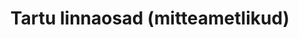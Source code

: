 ---
schema: default
title: Tartu linnaosad (mitteametlikud)
notes: Tartu linnaosad (mitteametlikud)
department: 'Maad, ehitus ja planeerimine'
category:
  - Goverment services
resources:
  - url: 'https://www.tartu.ee/sites/default/files/uploads/Avaandmed/Tartu_LO.7z'
    format: SHP
    name: Tartu linnaosad (mitteametlikud)
licence: 'https://creativecommons.org/licenses/by-sa/3.0/ee/legalcode'
date_issued: ''
date_modified: ''
organization: Tartu Linnavalitsus
maintainer_name: Hüite Bergmann
maintainer_email: Hyite.Bergmann@raad.tartu.ee
maintainer_phone: ''
update_rate: Vastavalt vajadusele
---
